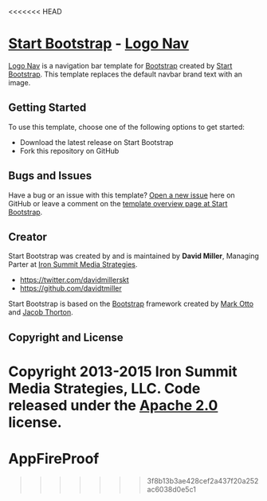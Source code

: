 <<<<<<< HEAD
# [Start Bootstrap](http://startbootstrap.com/) - [Logo Nav](http://startbootstrap.com/template-overviews/logo-nav/)

[Logo Nav](http://startbootstrap.com/template-overviews/logo-nav/) is a navigation bar template for [Bootstrap](http://getbootstrap.com/) created by [Start Bootstrap](http://startbootstrap.com/). This template replaces the default navbar brand text with an image.

## Getting Started

To use this template, choose one of the following options to get started:
* Download the latest release on Start Bootstrap
* Fork this repository on GitHub

## Bugs and Issues

Have a bug or an issue with this template? [Open a new issue](https://github.com/IronSummitMedia/startbootstrap-logo-nav/issues) here on GitHub or leave a comment on the [template overview page at Start Bootstrap](http://startbootstrap.com/template-overviews/logo-nav/).

## Creator

Start Bootstrap was created by and is maintained by **David Miller**, Managing Parter at [Iron Summit Media Strategies](http://www.ironsummitmedia.com/).

* https://twitter.com/davidmillerskt
* https://github.com/davidtmiller

Start Bootstrap is based on the [Bootstrap](http://getbootstrap.com/) framework created by [Mark Otto](https://twitter.com/mdo) and [Jacob Thorton](https://twitter.com/fat).

## Copyright and License

Copyright 2013-2015 Iron Summit Media Strategies, LLC. Code released under the [Apache 2.0](https://github.com/IronSummitMedia/startbootstrap-logo-nav/blob/gh-pages/LICENSE) license.
=======
# AppFireProof
>>>>>>> 3f8b13b3ae428cef2a437f20a252ac6038d0e5c1
